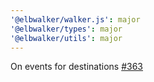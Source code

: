 ```yaml
---
'@elbwalker/walker.js': major
'@elbwalker/types': major
'@elbwalker/utils': major
---
```


On events for destinations
[#363](https://github.com/elbwalker/walkerOS/issues/363)

